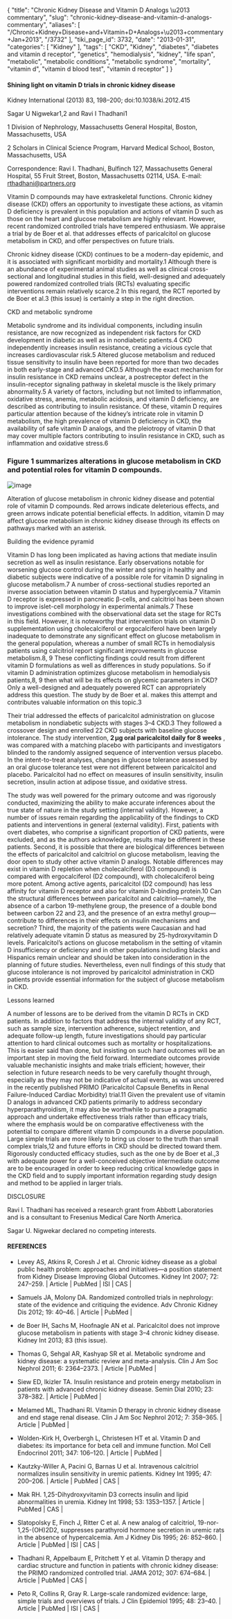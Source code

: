 {
    "title": "Chronic Kidney Disease and Vitamin D Analogs \u2013 commentary",
    "slug": "chronic-kidney-disease-and-vitamin-d-analogs-commentary",
    "aliases": [
        "/Chronic+Kidney+Disease+and+Vitamin+D+Analogs+\u2013+commentary+Jan+2013",
        "/3732"
    ],
    "tiki_page_id": 3732,
    "date": "2013-01-31",
    "categories": [
        "Kidney"
    ],
    "tags": [
        "CKD",
        "Kidney",
        "diabetes",
        "diabetes and vitamin d receptor",
        "genetics",
        "hemodialysis",
        "kidney",
        "life span",
        "metabolic",
        "metabolic conditions",
        "metabolic syndrome",
        "mortality",
        "vitamin d",
        "vitamin d blood test",
        "vitamin d receptor"
    ]
}


#### Shining light on vitamin D trials in chronic kidney disease

Kidney International (2013) 83, 198–200; doi:10.1038/ki.2012.415

Sagar U Nigwekar1,2 and Ravi I Thadhani1

1 Division of Nephrology, Massachusetts General Hospital, Boston, Massachusetts, USA

2 Scholars in Clinical Science Program, Harvard Medical School, Boston, Massachusetts, USA

Correspondence: Ravi I. Thadhani, Bulfinch 127, Massachusetts General Hospital, 55 Fruit Street, Boston, Massachusetts 02114, USA. E-mail: rthadhani@partners.org

Vitamin D compounds may have extraskeletal functions. Chronic kidney disease (CKD) offers an opportunity to investigate these actions, as vitamin D deficiency is prevalent in this population and actions of vitamin D such as those on the heart and glucose metabolism are highly relevant. However, recent randomized controlled trials have tempered enthusiasm. We appraise a trial by de Boer et al. that addresses effects of paricalcitol on glucose metabolism in CKD, and offer perspectives on future trials.

Chronic kidney disease (CKD) continues to be a modern-day epidemic, and it is associated with significant morbidity and mortality.1 Although there is an abundance of experimental animal studies as well as clinical cross-sectional and longitudinal studies in this field, well-designed and adequately powered randomized controlled trials (RCTs) evaluating specific interventions remain relatively scarce.2 In this regard, the RCT reported by de Boer et al.3 (this issue) is certainly a step in the right direction.

CKD and metabolic syndrome

Metabolic syndrome and its individual components, including insulin resistance, are now recognized as independent risk factors for CKD development in diabetic as well as in nondiabetic patients.4 CKD independently increases insulin resistance, creating a vicious cycle that increases cardiovascular risk.5 Altered glucose metabolism and reduced tissue sensitivity to insulin have been reported for more than two decades in both early-stage and advanced CKD.5 Although the exact mechanism for insulin resistance in CKD remains unclear, a postreceptor defect in the insulin-receptor signaling pathway in skeletal muscle is the likely primary abnormality.5 A variety of factors, including but not limited to inflammation, oxidative stress, anemia, metabolic acidosis, and vitamin D deficiency, are described as contributing to insulin resistance. Of these, vitamin D requires particular attention because of the kidney’s intricate role in vitamin D metabolism, the high prevalence of vitamin D deficiency in CKD, the availability of safe vitamin D analogs, and the pleiotropy of vitamin D that may cover multiple factors contributing to insulin resistance in CKD, such as inflammation and oxidative stress.6 

### Figure 1 summarizes alterations in glucose metabolism in CKD and potential roles for vitamin D compounds.

<img src="https://d1bk1kqxc0sym.cloudfront.net/attachments/jpeg/ckd.jpg" alt="image">

Alteration of glucose metabolism in chronic kidney disease and potential role of vitamin D compounds. Red arrows indicate deleterious effects, and green arrows indicate potential beneficial effects. In addition, vitamin D may affect glucose metabolism in chronic kidney disease through its effects on pathways marked with an asterisk.

Building the evidence pyramid

Vitamin D has long been implicated as having actions that mediate insulin secretion as well as insulin resistance. Early observations notable for worsening glucose control during the winter and spring in healthy and diabetic subjects were indicative of a possible role for vitamin D signaling in glucose metabolism.7 A number of cross-sectional studies reported an inverse association between vitamin D status and hyperglycemia.7 Vitamin D receptor is expressed in pancreatic β-cells, and calcitriol has been shown to improve islet-cell morphology in experimental animals.7 These investigations combined with the observational data set the stage for RCTs in this field. However, it is noteworthy that intervention trials on vitamin D supplementation using cholecalciferol or ergocalciferol have been largely inadequate to demonstrate any significant effect on glucose metabolism in the general population, whereas a number of small RCTs in hemodialysis patients using calcitriol report significant improvements in glucose metabolism.8, 9 These conflicting findings could result from different vitamin D formulations as well as differences in study populations. So if vitamin D administration optimizes glucose metabolism in hemodialysis patients,8, 9 then what will be its effects on glycemic parameters in CKD? Only a well-designed and adequately powered RCT can appropriately address this question. The study by de Boer et al. makes this attempt and contributes valuable information on this topic.3

Their trial addressed the effects of paricalcitol administration on glucose metabolism in nondiabetic subjects with stages 3–4 CKD.3 They followed a crossover design and enrolled 22 CKD subjects with baseline glucose intolerance. The study intervention,  **2 μg oral paricalcitol daily for 8 weeks** , was compared with a matching placebo with participants and investigators blinded to the randomly assigned sequence of intervention versus placebo. In the intent-to-treat analyses, changes in glucose tolerance assessed by an oral glucose tolerance test were not different between paricalcitol and placebo. Paricalcitol had no effect on measures of insulin sensitivity, insulin secretion, insulin action at adipose tissue, and oxidative stress.

The study was well powered for the primary outcome and was rigorously conducted, maximizing the ability to make accurate inferences about the true state of nature in the study setting (internal validity). However, a number of issues remain regarding the applicability of the findings to CKD patients and interventions in general (external validity). First, patients with overt diabetes, who comprise a significant proportion of CKD patients, were excluded, and as the authors acknowledge, results may be different in these patients. Second, it is possible that there are biological differences between the effects of paricalcitol and calcitriol on glucose metabolism, leaving the door open to study other active vitamin D analogs. Notable differences may exist in vitamin D repletion when cholecalciferol (D3 compound) is compared with ergocalciferol (D2 compound), with cholecalciferol being more potent. Among active agents, paricalcitol (D2 compound) has less affinity for vitamin D receptor and also for vitamin D-binding protein.10 Can the structural differences between paricalcitol and calcitriol—namely, the absence of a carbon 19-methylene group, the presence of a double bond between carbon 22 and 23, and the presence of an extra methyl group—contribute to differences in their effects on insulin mechanisms and secretion? Third, the majority of the patients were Caucasian and had relatively adequate vitamin D status as measured by 25-hydroxyvitamin D levels. Paricalcitol’s actions on glucose metabolism in the setting of vitamin D insufficiency or deficiency and in other populations including blacks and Hispanics remain unclear and should be taken into consideration in the planning of future studies. Nevertheless, even null findings of this study that glucose intolerance is not improved by paricalcitol administration in CKD patients provide essential information for the subject of glucose metabolism in CKD.

Lessons learned

A number of lessons are to be derived from the vitamin D RCTs in CKD patients. In addition to factors that address the internal validity of any RCT, such as sample size, intervention adherence, subject retention, and adequate follow-up length, future investigations should pay particular attention to hard clinical outcomes such as mortality or hospitalizations. This is easier said than done, but insisting on such hard outcomes will be an important step in moving the field forward. Intermediate outcomes provide valuable mechanistic insights and make trials efficient; however, their selection in future research needs to be very carefully thought through, especially as they may not be indicative of actual events, as was uncovered in the recently published PRIMO (Paricalcitol Capsule Benefits in Renal Failure-Induced Cardiac Morbidity) trial.11 Given the prevalent use of vitamin D analogs in advanced CKD patients primarily to address secondary hyperparathyroidism, it may also be worthwhile to pursue a pragmatic approach and undertake effectiveness trials rather than efficacy trials, where the emphasis would be on comparative effectiveness with the potential to compare different vitamin D compounds in a diverse population. Large simple trials are more likely to bring us closer to the truth than small complex trials,12 and future efforts in CKD should be directed toward them. Rigorously conducted efficacy studies, such as the one by de Boer et al.,3 with adequate power for a well-conceived objective intermediate outcome are to be encouraged in order to keep reducing critical knowledge gaps in the CKD field and to supply important information regarding study design and method to be applied in larger trials.

DISCLOSURE

Ravi I. Thadhani has received a research grant from Abbott Laboratories and is a consultant to Fresenius Medical Care North America. 

Sagar U. Nigwekar declared no competing interests.

#### REFERENCES

* Levey AS, Atkins R, Coresh J et al. Chronic kidney disease as a global public health problem: approaches and initiatives—a position statement from Kidney Disease Improving Global Outcomes. Kidney Int 2007; 72: 247–259. | Article | PubMed | ISI | CAS |

* Samuels JA, Molony DA. Randomized controlled trials in nephrology: state of the evidence and critiquing the evidence. Adv Chronic Kidney Dis 2012; 19: 40–46. | Article | PubMed |

* de Boer IH, Sachs M, Hoofnagle AN et al. Paricalcitol does not improve glucose metabolism in patients with stage 3–4 chronic kidney disease. Kidney Int 2013; 83 (this issue).

* Thomas G, Sehgal AR, Kashyap SR et al. Metabolic syndrome and kidney disease: a systematic review and meta-analysis. Clin J Am Soc Nephrol 2011; 6: 2364–2373. | Article | PubMed |

* Siew ED, Ikizler TA. Insulin resistance and protein energy metabolism in patients with advanced chronic kidney disease. Semin Dial 2010; 23: 378–382. | Article | PubMed |

* Melamed ML, Thadhani RI. Vitamin D therapy in chronic kidney disease and end stage renal disease. Clin J Am Soc Nephrol 2012; 7: 358–365. | Article | PubMed |

* Wolden-Kirk H, Overbergh L, Christesen HT et al. Vitamin D and diabetes: its importance for beta cell and immune function. Mol Cell Endocrinol 2011; 347: 106–120. | Article | PubMed |

* Kautzky-Willer A, Pacini G, Barnas U et al. Intravenous calcitriol normalizes insulin sensitivity in uremic patients. Kidney Int 1995; 47: 200–206. | Article | PubMed | CAS |

* Mak RH. 1,25-Dihydroxyvitamin D3 corrects insulin and lipid abnormalities in uremia. Kidney Int 1998; 53: 1353–1357. | Article | PubMed | CAS |

* Slatopolsky E, Finch J, Ritter C et al. A new analog of calcitriol, 19-nor-1,25-(OH)2D2, suppresses parathyroid hormone secretion in uremic rats in the absence of hypercalcemia. Am J Kidney Dis 1995; 26: 852–860. | Article | PubMed | ISI | CAS |

* Thadhani R, Appelbaum E, Pritchett Y et al. Vitamin D therapy and cardiac structure and function in patients with chronic kidney disease: the PRIMO randomized controlled trial. JAMA 2012; 307: 674–684. | Article | PubMed | CAS |

* Peto R, Collins R, Gray R. Large-scale randomized evidence: large, simple trials and overviews of trials. J Clin Epidemiol 1995; 48: 23–40. | Article | PubMed | ISI | CAS |